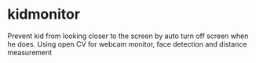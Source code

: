 # kidmonitor
Prevent kid from looking closer to the screen by auto turn off screen when he does. Using open CV for webcam monitor, face detection and distance measurement
